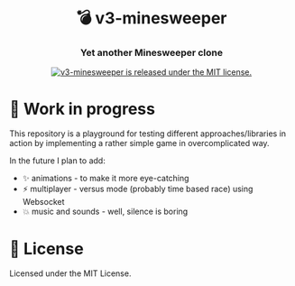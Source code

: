 <h1 align="center">
    💣 v3-minesweeper
</h1>
<h3 align="center">
    Yet another Minesweeper clone
</h3>
<p align="center">
    <a href="https://github.com/V3RON/v3-minesweeper/blob/master/LICENSE">
        <img src="https://img.shields.io/badge/license-MIT-blue.svg" alt="v3-minesweeper is released under the MIT license." />
    </a>
</p>

# 🚧 Work in progress

This repository is a playground for testing different approaches/libraries in action by implementing
a rather simple game in overcomplicated way.

In the future I plan to add:
* ✨ animations - to make it more eye-catching
* ⚡ multiplayer - versus mode (probably time based race) using Websocket
* 💥 music and sounds - well, silence is boring

# 📝 License

Licensed under the MIT License.
